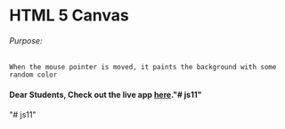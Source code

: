 # HTML 5 Canvas

###### Purpose:
    When the mouse pointer is moved, it paints the background with some random color

#### Dear Students, Check out the live app [here](http://203.193.173.125/buildriseshine/javascript/html-canvas/)."# js11" 
"# js11" 
